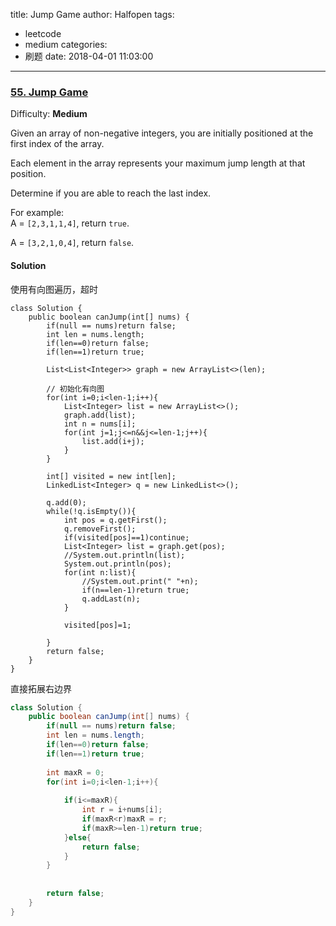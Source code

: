 title: Jump Game
author: Halfopen
tags:
  - leetcode
  - medium
categories:
  - 刷题
date: 2018-04-01 11:03:00
---
### [55\. Jump Game](https://leetcode.com/problems/jump-game/description/)

Difficulty: **Medium**



Given an array of non-negative integers, you are initially positioned at the first index of the array.

Each element in the array represents your maximum jump length at that position.

Determine if you are able to reach the last index.

For example:  
A = `[2,3,1,1,4]`, return `true`.

A = `[3,2,1,0,4]`, return `false`.



#### Solution
使用有向图遍历，超时
```
class Solution {
    public boolean canJump(int[] nums) {
        if(null == nums)return false;
        int len = nums.length;
        if(len==0)return false;
        if(len==1)return true;
        
        List<List<Integer>> graph = new ArrayList<>(len);
        
        // 初始化有向图        
        for(int i=0;i<len-1;i++){
            List<Integer> list = new ArrayList<>();
            graph.add(list);
            int n = nums[i];
            for(int j=1;j<=n&&j<=len-1;j++){
                list.add(i+j);
            }
        }
        
        int[] visited = new int[len];
        LinkedList<Integer> q = new LinkedList<>();
        
        q.add(0);
        while(!q.isEmpty()){
            int pos = q.getFirst();
            q.removeFirst();
            if(visited[pos]==1)continue;
            List<Integer> list = graph.get(pos);
            //System.out.println(list);
            System.out.println(pos);
            for(int n:list){
                //System.out.print(" "+n);
                if(n==len-1)return true;
                q.addLast(n);
            }
            
            visited[pos]=1;
            
        }
        return false;
    }
}
```
直接拓展右边界
```java
class Solution {
    public boolean canJump(int[] nums) {
        if(null == nums)return false;
        int len = nums.length;
        if(len==0)return false;
        if(len==1)return true;
        
        int maxR = 0;    
        for(int i=0;i<len-1;i++){
            
            if(i<=maxR){
                int r = i+nums[i];
                if(maxR<r)maxR = r;
                if(maxR>=len-1)return true;
            }else{
                return false;
            }
        }
        
        
        return false;
    }
}
```